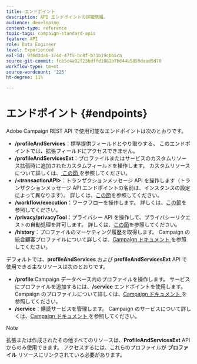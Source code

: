 ```yaml
---
title: エンドポイント
description: API エンドポイントの詳細情報。
audience: developing
content-type: reference
topic-tags: campaign-standard-apis
feature: API
role: Data Engineer
level: Experienced
exl-id: 9f6d3da6-374d-47f5-bc8f-b31b19cbb5ca
source-git-commit: fcb5c4a92f23bdffd1082b7b044b5859dead9d70
workflow-type: tm+mt
source-wordcount: '225'
ht-degree: 11%

---
```


# エンドポイント {#endpoints}

Adobe Campaign REST API で使用可能なエンドポイントは次のとおりです。

* **/profileAndServices**：標準提供フィールドとやり取りする。 このエンドポイントでは、拡張フィールドにアクセスできません。
* **/profileAndServicesExt**：プロファイルまたはサービスのカスタムリソース拡張時に追加されたカスタムフィールドを操作します。 カスタムリソースについて詳しくは、[ この節 ](../../api/using/custom-resources.md) を参照してください。
* **/&lt;transactionAPI>**：トランザクションメッセージ API を操作します（トランザクションメッセージ API エンドポイントの名前は、インスタンスの設定によって異なります）。 詳しくは、[この節](../../api/using/managing-transactional-messages.md)を参照してください。
* **/workflow/execution**：ワークフローを操作します。 詳しくは、[この節](../../api/using/controlling-a-workflow.md)を参照してください。
* **/privacy/privacyTool**：プライバシー API を操作して、プライバシーリクエストの自動処理を許可します。 詳しくは、[この節](../../api/using/creating-a-privacy-request.md)を参照してください。
* **/history**：プロファイルのマーケティング履歴を取得します。 Campaign の統合顧客プロファイルについて詳しくは、[Campaign ドキュメント ](https://helpx.adobe.com/campaign/standard/audiences/using/integrated-customer-profile.html) を参照してください。

デフォルトでは、**profileAndServices** および **profileAndServicesExt** API で使用できる主なリソースは次のとおりです。

* **/profile**:Campaign データベース内のプロファイルを操作します。 サービスにプロファイルを追加するには、**/service** エンドポイントを使用します。 Campaign のプロファイルについて詳しくは、[Campaign ドキュメント ](https://helpx.adobe.com/campaign/standard/audiences/using/about-profiles.html) を参照してください。
* **/service**：購読サービスを管理します。 Campaign のサービスについて詳しくは、[Campaign ドキュメント ](https://helpx.adobe.com/campaign/standard/audiences/using/creating-a-service.html) を参照してください。

>[!NOTE]
>
>拡張または作成されたその他すべてのリソースは、**ProfileAndServicesExt** API からのみ使用できます。 アクセスするには、これらのプロファイルが **プロファイル** リソースにリンクされている必要があります。
